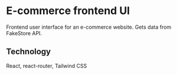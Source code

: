 # E-commerce frontend UI

Frontend user interface for an e-commerce website. Gets data from FakeStore API.

## Technology

React, react-router, Tailwind CSS
